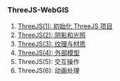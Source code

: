 ### ThreeJS-WebGIS

1. [ThreeJS(1): 初始化 ThreeJS 项目](https://github.com/zhouzhili/webGL-webGIS-Learning/tree/master/webglCodes/city3D)
2. [ThreeJS(2): 阴影和光照](https://github.com/zhouzhili/webGL-webGIS-Learning/tree/master/webglCodes/shadow)
3. [ThreeJS(3): 纹理与材质](https://github.com/zhouzhili/webGL-webGIS-Learning/tree/master/webglCodes/texture)
4. [ThreeJS(4): 外部模型](https://github.com/zhouzhili/webGL-webGIS-Learning/tree/master/webglCodes/LoadGLTF)
5. ThreeJS(5): 交互操作
6. ThreeJS(6): 动画处理

